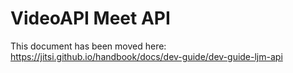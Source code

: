 VideoAPI Meet API
============

This document has been moved here: https://jitsi.github.io/handbook/docs/dev-guide/dev-guide-ljm-api
